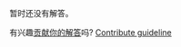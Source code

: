
暂时还没有解答。

有兴趣[贡献你的解答](https://github.com/BFEdev/BFE.dev-solutions/blob/main/quiz/closure-1_zh.md)吗? [Contribute guideline](https://github.com/BFEdev/BFE.dev-solutions#how-to-contribute)
